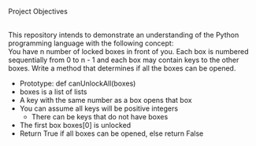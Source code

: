 Project Objectives<br><br>

This repository intends to demonstrate an understanding of the Python programming language with the following concept:<br>
You have n number of locked boxes in front of you. Each box is numbered sequentially from 0 to n - 1 and each box may contain keys to the other boxes. Write a method that determines if all the boxes can be opened.<br>
* Prototype: def canUnlockAll(boxes)<br>
* boxes is a list of lists<br>
* A key with the same number as a box opens that box<br>
* You can assume all keys will be positive integers<br>
   -  There can be keys that do not have boxes<br>
* The first box boxes[0] is unlocked<br>
* Return True if all boxes can be opened, else return False


